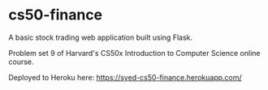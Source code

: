 # cs50-finance
A basic stock trading web application built using Flask.

Problem set 9 of Harvard's CS50x Introduction to Computer Science online course.

Deployed to Heroku here: https://syed-cs50-finance.herokuapp.com/
